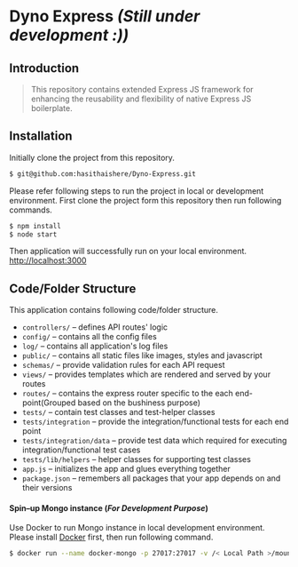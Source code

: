 # Dyno Express *(Still under development :))*

## Introduction

> This repository contains extended Express JS framework for enhancing the reusability and flexibility of native Express JS boilerplate.

## Installation

Initially clone the project from this repository.
```sh
$ git@github.com:hasithaishere/Dyno-Express.git
```

Please refer following steps to run the project in local or development environment.
First clone the project form this repository then run following commands.
```sh
$ npm install
$ node start
```
Then application will successfully run on your local environment. [http://localhost:3000](http://localhost:3000)

## Code/Folder Structure
This application contains following code/folder structure.
* `controllers/` – defines API routes' logic
* `config/` – contains all the config files
* `log/` – contains all application's log files
* `public/` – contains all static files like images, styles and javascript
* `schemas/` – provide validation rules for each API request
* `views/` – provides templates which are rendered and served by your routes
* `routes/` – contains the express router specific to the each end-point(Grouped based on the bushiness purpose)
* `tests/` – contain test classes and test-helper classes
* `tests/integration` – provide the integration/functional tests for each end point
* `tests/integration/data` – provide test data which required for executing integration/functional test cases
* `tests/lib/helpers` – helper classes for supporting test classes
* `app.js` – initializes the app and glues everything together
* `package.json` – remembers all packages that your app depends on and their versions


#### Spin–up Mongo instance (*For Development Purpose*)

Use Docker to run Mongo instance in local development environment. Please install [Docker](https://docs.docker.com/engine/installation/) first, then run following command.
```sh
$ docker run --name docker-mongo -p 27017:27017 -v /< Local Path >/mount-folder:/etc/mongo mongo
```



